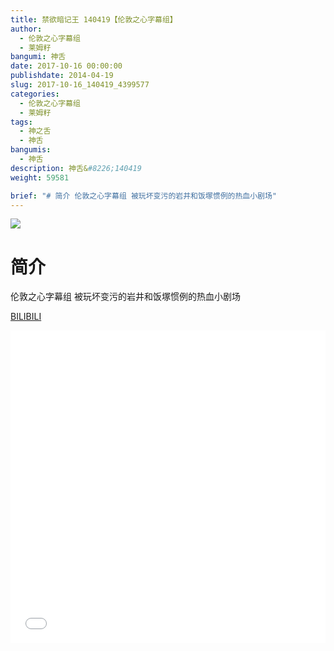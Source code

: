 ```yaml
---
title: 禁欲暗记王 140419【伦敦之心字幕组】
author: 
  - 伦敦之心字幕组
  - 莱姆籽
bangumi: 神舌
date: 2017-10-16 00:00:00
publishdate: 2014-04-19
slug: 2017-10-16_140419_4399577
categories: 
  - 伦敦之心字幕组
  - 莱姆籽
tags: 
  - 神之舌
  - 神舌
bangumis: 
  - 神舌
description: 神舌&#8226;140419
weight: 59581

brief: "# 简介 伦敦之心字幕组 被玩坏变污的岩井和饭塚惯例的热血小剧场"
---
```


![](https://i.imgur.com/rnKmkyt.jpg)

# 简介  
伦敦之心字幕组 被玩坏变污的岩井和饭塚惯例的热血小剧场

  [BILIBILI](https://www.bilibili.com/video/av4399577/)


<div class="vcontainer">  <iframe class='video' src="//www.bilibili.com/blackboard/player.html?aid=4399577" width="100%" height="500" frameborder="0" allowfullscreen="allowfullscreen"></iframe></div>
